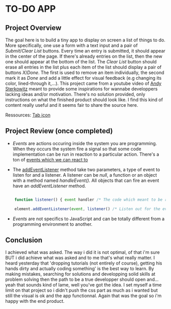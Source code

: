 # TO-DO APP

## Project Overview

The goal here is to build a tiny app to display on screen a list of things to do. More specifically, one use a form with a text input and a pair of _Submit_&sol;_Clear List_ buttons. Every time an entry is submitted, it should appear in the center of the page. If there's already entries on the list, then the new one should appear at the bottom of the list.
The _Clear List_ button should erase all entries in the list plus each item of the list should display a pair of buttons _X_&sol;_Done_. The first is used to remove an item individually, the second mark it as _Done_ and add a little effect for visual feedback (e.g changing its color, lined-through it,...).
This project came from a youtube video of [Andy Sterkowitz](https://www.youtube.com/watch?v=roumzWd4XJU&list=PLOSs2PF1l7PLPhmH0ep2DGxtZT1OH2czk&index=2) meant to provide some inspirations for wannabe developpers lacking ideas and&sol;or motivation. There's no solution provided, only instructions on what the finished product should look like. I find this kind of content really useful and it seems fair to share the source here.

Ressources:  [Tab icon](https://icones8.fr/icons/set/to-do)

## Project Review (once completed)

- _Events_ are actions occuring inside the system you are programming. When they occurs the system fire a signal so that some code implementation can be run in reaction to a particular action. There's a ton of [events which we can react to](https://developer.mozilla.org/en-US/docs/Web/Events)

- The [addEventListener](https://developer.mozilla.org/en-US/docs/Web/API/EventTarget/addEventListener) method take two parameters, a type of event to listen for and a listener. A listener can be _null_, a function or an object with a method named _handleEvent()_. All objects that can fire an event have an _addEventListener_ method.

```javascript

    function listener() { event handler /* The code which meant to be run */}

    element.addEventListener(event, listener() /* Listen out for the event happening */)
```

- _Events_ are not specifics to JavaScript and can be totally different from a programming environment to another.

## Conclusion

I achieved what was asked. The way i did it is not optimal, of that i'm sure BUT i did achieve what was asked and to me that's what really matter. I heard yesterday that 'dropping tutorials (not entirely of course), getting his hands dirty and actually coding something' is the best way to learn. By making mistakes, searching for solutions and developping solid skills at problem solving then the path to be a true developper should open and... yeah that sounds kind of lame, well you've got the idea.
I set myself a time limit on that project so i didn't push the css part as much as i wanted but still the visual is ok and the app functionnal. Again that was the goal so i'm happy with the end product.
